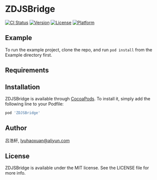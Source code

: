 # ZDJSBridge

[![CI Status](https://img.shields.io/travis/吕浩轩/ZDJSBridge.svg?style=flat)](https://travis-ci.org/吕浩轩/ZDJSBridge)
[![Version](https://img.shields.io/cocoapods/v/ZDJSBridge.svg?style=flat)](https://cocoapods.org/pods/ZDJSBridge)
[![License](https://img.shields.io/cocoapods/l/ZDJSBridge.svg?style=flat)](https://cocoapods.org/pods/ZDJSBridge)
[![Platform](https://img.shields.io/cocoapods/p/ZDJSBridge.svg?style=flat)](https://cocoapods.org/pods/ZDJSBridge)

## Example

To run the example project, clone the repo, and run `pod install` from the Example directory first.

## Requirements

## Installation

ZDJSBridge is available through [CocoaPods](https://cocoapods.org). To install
it, simply add the following line to your Podfile:

```ruby
pod 'ZDJSBridge'
```

## Author

吕浩轩, lyuhaoxuan@aliyun.com

## License

ZDJSBridge is available under the MIT license. See the LICENSE file for more info.
